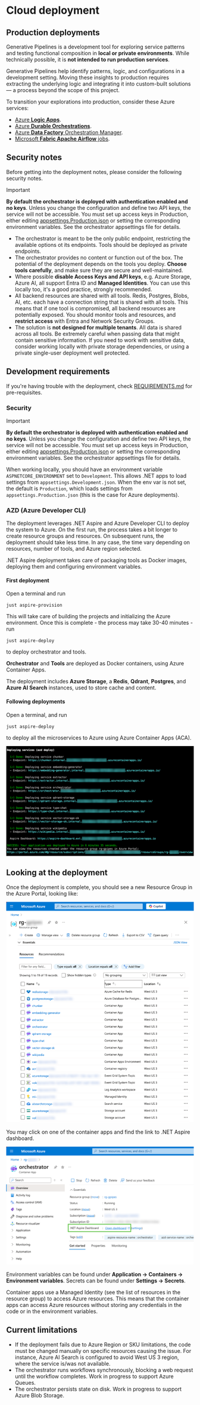 # Cloud deployment

## Production deployments

Generative Pipelines is a development tool for exploring service patterns and testing
functional composition in **local or private environments**.
While technically possible, it is **not intended to run production services**.

Generative Pipelines help identify patterns, logic, and configurations in a development setting.
Moving these insights to production requires extracting the underlying logic and integrating it
into custom-built solutions — a process beyond the scope of this project.

To transition your explorations into production, consider these Azure services:

- [Azure **Logic Apps**](https://learn.microsoft.com/azure/logic-apps/logic-apps-overview).
- [Azure **Durable Orchestrations**](https://learn.microsoft.com/azure/azure-functions/durable/durable-functions-orchestrations?tabs=csharp-inproc).
- [Azure **Data Factory** Orchestration Manager](https://learn.microsoft.com/azure/data-factory/concepts-workflow-orchestration-manager).
- [Microsoft **Fabric Apache Airflow** jobs](https://learn.microsoft.com/fabric/data-factory/apache-airflow-jobs-concepts).

## Security notes

Before getting into the deployment notes, please consider the following security notes.

> [!IMPORTANT]
> **By default the orchestrator is deployed with authentication enabled and no keys**.
> Unless you change the configuration and define two API keys, the service will not be accessible.
> You must set up access keys in Production, either editing
> [appsettings.Production.json](../service/Orchestrator/appsettings.Production.json)
> or setting the corresponding environment variables. See the orchestrator appsettings file
> for details.

- The orchestrator is meant to be the only public endpoint, restricting the available
  options ot its endpoints. Tools should be deployed as private endpoints.
- The orchestrator provides no content or function out of the box. The potential of the
  deployment depends on the tools you deploy. **Choose tools carefully**, and make sure
  they are secure and well-maintained.
- Where possible **disable Access Keys and API keys**, e.g. Azure Storage, Azure AI, all
  support Entra ID and **Managed Identities**. You can use this locally too, it's a good
  practice, strongly recommended.
- All backend resources are shared with all tools. Redis, Postgres, Blobs, AI, etc.
  each have a connection string that is shared with all tools. This means that if one tool
  is compromised, all backend resources are potentially exposed. You should monitor tools
  and resources, and **restrict access** with Entra and Network Security Groups.
- The solution is **not designed for multiple tenants**. All data is shared across all tools.
  Be extremely careful when passing data that might contain sensitive information.
  If you need to work with sensitive data, consider working locally with private
  storage dependencies, or using a private single-user deployment well protected.

## Development requirements

If you're having trouble with the deployment, check [REQUIREMENTS.md](REQUIREMENTS.md)
for pre-requisites.

### Security

> [!IMPORTANT]
> **By default the orchestrator is deployed with authentication enabled and no keys**.
> Unless you change the configuration and define two API keys, the service will not be accessible.
> You must set up access keys in Production, either editing
> [appsettings.Production.json](../service/Orchestrator/appsettings.Production.json)
> or setting the corresponding environment variables. See the orchestrator appsettings file
> for details.

When working locally, you should have an environment variable `ASPNETCORE_ENVIRONMENT` set to
`Development`. This allows .NET apps to load settings from `appsettings.Development.json`.
When the env var is not set, the default is `Production`, which loads settings from
`appsettings.Production.json` (this is the case for Azure deployments).

### AZD (Azure Developer CLI)

The deployment leverages .NET Aspire and Azure Developer CLI to deploy the system to Azure. 
On the first run, the process takes a bit longer to create resource groups and resources.
On subsequent runs, the deployment should take less time. In any case, the time vary
depending on resources, number of tools, and Azure region selected.

.NET Aspire deployment takes care of packaging tools as Docker images, deploying them
and configuring environment variables.

#### First deployment

Open a terminal and run 

```
just aspire-provision
```

This will take care of building the projects and initializing the Azure environment.
Once this is complete - the process may take 30-40 minutes - run

```
just aspire-deploy
```

to deploy orchestrator and tools.

**Orchestrator** and **Tools** are deployed as Docker containers, using Azure Container Apps.

The deployment includes **Azure Storage**, a **Redis**, **Qdrant**, **Postgres**,
and **Azure AI Search** instances, used to store cache and content.

#### Following deployments

Open a terminal, and run

```
just aspire-deploy
```

to deploy all the microservices to Azure using Azure Container Apps (ACA).

![azd deploy](img/azd-deploy.png)

## Looking at the deployment

Once the deployment is complete, you should see a new Resource Group in the Azure Portal,
looking like:

![Azure deployment](img/deployment-rg.png)

You may click on one of the container apps and find the link to .NET Aspire dashboard.

![link to aspire](img/link-to-aspire.png)

Environment variables can be found under **Application → Containers → Environment variables**.
Secrets can be found under **Settings → Secrets**.

Container apps use a Managed Identity (see the list of resources in the resource group) to access
Azure resources. This means that the container apps can access Azure resources without
storing any credentials in the code or in the environment variables.

## Current limitations

- If the deployment fails due to Azure Region or SKU limitations, the code must be changed
  manually on specific resources causing the issue. For instance, Azure AI Search is configured
  to avoid West US 3 region, where the service is/was not available.
- The orchestrator runs workflows synchronously, blocking a web request until the workflow
  completes. Work in progress to support Azure Queues.
- The orchestrator persists state on disk. Work in progress to support Azure Blob Storage.
